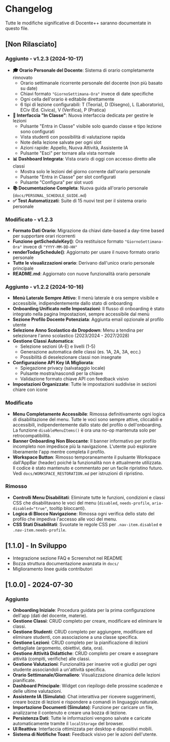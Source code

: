 # Changelog

Tutte le modifiche significative di Docente++ saranno documentate in questo file.

## [Non Rilasciato]

### Aggiunto - v1.2.3 (2024-10-17)
- **🎓 Orario Personale del Docente**: Sistema di orario completamente rinnovato
  - Orario settimanale ricorrente personale del docente (non più basato su date)
  - Chiavi formato `"GiornoSettimana-Ora"` invece di date specifiche
  - Ogni cella dell'orario è editabile direttamente
  - 6 tipi di lezione configurabili: T (Teoria), D (Disegno), L (Laboratorio), ECiv (Ed. Civica), V (Verifica), P (Pratica)
- **🚪 Interfaccia "In Classe"**: Nuova interfaccia dedicata per gestire le lezioni
  - Pulsante "Entra in Classe" visibile solo quando classe e tipo lezione sono configurati
  - Vista studenti con possibilità di valutazione rapida
  - Note della lezione salvate per ogni slot
  - Azioni rapide: Appello, Nuova Attività, Assistente IA
  - Pulsante "Esci" per tornare alla vista normale
- **📊 Dashboard Integrata**: Vista orario di oggi con accesso diretto alle classi
  - Mostra solo le lezioni del giorno corrente dall'orario personale
  - Pulsante "Entra in Classe" per slot configurati
  - Pulsante "Configura" per slot vuoti
- **📚 Documentazione Completa**: Nuova guida all'orario personale (`docs/PERSONAL_SCHEDULE_GUIDE.md`)
- **✅ Test Automatizzati**: Suite di 15 nuovi test per il sistema orario personale

### Modificato - v1.2.3
- **Formato Dati Orario**: Migrazione da chiavi date-based a day-time based per supportare orari ricorrenti
- **Funzione getScheduleKey()**: Ora restituisce formato `"GiornoSettimana-Ora"` invece di `"YYYY-MM-DD-HH"`
- **renderTodaySchedule()**: Aggiornato per usare il nuovo formato orario personale
- **Tutte le visualizzazioni orario**: Derivano dall'unico orario personale principale
- **README.md**: Aggiornato con nuove funzionalità orario personale

### Aggiunto - v1.2.2 (2024-10-16)
- **Menù Laterale Sempre Attivo**: Il menù laterale è ora sempre visibile e accessibile, indipendentemente dallo stato di onboarding
- **Onboarding Unificato nelle Impostazioni**: Il flusso di onboarding è stato integrato nella pagina Impostazioni, sempre accessibile dal menù
- **Sezione Profilo Docente Potenziata**: Aggiunta email opzionale al profilo utente
- **Selezione Anno Scolastico da Dropdown**: Menu a tendina per selezionare l'anno scolastico (2023/2024 - 2027/2028)
- **Gestione Classi Automatica**: 
  - Selezione sezioni (A-E) e livelli (1-5)
  - Generazione automatica delle classi (es. 1A, 2A, 3A, ecc.)
  - Possibilità di deselezionare classi non insegnate
- **Configurazione API Key IA Migliorata**:
  - Spiegazione privacy (salvataggio locale)
  - Pulsante mostra/nascondi per la chiave
  - Validazione formato chiave API con feedback visivo
- **Impostazioni Organizzate**: Tutte le impostazioni suddivise in sezioni chiare con icone

### Modificato
- **Menu Completamente Accessibile**: Rimossa definitivamente ogni logica di disabilitazione del menu. Tutte le voci sono sempre attive, cliccabili e accessibili, indipendentemente dallo stato del profilo o dell'onboarding. La funzione `disableMenuItems()` è ora una no-op mantenuta solo per retrocompatibilità.
- **Banner Onboarding Non Bloccante**: Il banner informativo per profilo incompleto non impedisce più la navigazione. L'utente può esplorare liberamente l'app mentre completa il profilo.
- **Workspace Button**: Rimosso temporaneamente il pulsante Workspace dall'AppBar (header) poiché la funzionalità non è attualmente utilizzata. Il codice è stato mantenuto e commentato per un facile ripristino futuro. Vedi `docs/WORKSPACE_RESTORATION.md` per istruzioni di ripristino.

### Rimosso
- **Controlli Menu Disabilitati**: Eliminate tutte le funzioni, condizioni e classi CSS che disabilitavano le voci del menu (`disabled`, `needs-profile`, `aria-disabled="true"`, tooltip bloccanti).
- **Logica di Blocco Navigazione**: Rimossa ogni verifica dello stato del profilo che impediva l'accesso alle voci del menu.
- **CSS Stati Disabilitati**: Svuotate le regole CSS per `.nav-item.disabled` e `.nav-item.needs-profile`.

## [1.1.0] - In Sviluppo

- Integrazione sezione FAQ e Screenshot nel README
- Bozza struttura documentazione avanzata in `docs/`
- Miglioramento linee guida contributori

## [1.0.0] - 2024-07-30

### Aggiunto

- **Onboarding Iniziale**: Procedura guidata per la prima configurazione dell'app (dati del docente, materie).
- **Gestione Classi**: CRUD completo per creare, modificare ed eliminare le classi.
- **Gestione Studenti**: CRUD completo per aggiungere, modificare ed eliminare studenti, con associazione a una classe specifica.
- **Gestione Lezioni**: CRUD completo per la pianificazione di lezioni dettagliate (argomento, obiettivi, data, ora).
- **Gestione Attività Didattiche**: CRUD completo per creare e assegnare attività (compiti, verifiche) alle classi.
- **Gestione Valutazioni**: Funzionalità per inserire voti e giudizi per ogni studente associandoli a un'attività specifica.
- **Orario Settimanale/Giornaliero**: Visualizzazione dinamica delle lezioni pianificate.
- **Dashboard Principale**: Widget con riepilogo delle prossime scadenze e delle ultime valutazioni.
- **Assistente IA (Simulato)**: Chat interattiva per ricevere suggerimenti, creare bozze di lezioni e rispondere a comandi in linguaggio naturale.
- **Importazione Documenti (Simulato)**: Funzione per caricare un file, analizzarne il contenuto e creare una bozza di lezione.
- **Persistenza Dati**: Tutte le informazioni vengono salvate e caricate automaticamente tramite il `localStorage` del browser.
- **UI Reattiva**: Interfaccia ottimizzata per desktop e dispositivi mobili.
- **Sistema di Notifiche Toast**: Feedback visivo per le azioni dell'utente.
